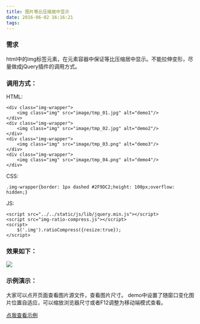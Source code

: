 ```yaml
---
title: 图片等比压缩居中显示
date: 2016-06-02 16:16:21
tags:
---
```


### 需求
html中的img标签元素，在元素容器中保证等比压缩居中显示。不能拉伸变形，尽量做成jQuery插件的调用方式。

### 调用方式：

HTML:

```language-html
<div class="img-wrapper">
    <img class="img" src="image/tmp_01.jpg" alt="demo1"/>
</div>
<div class="img-wrapper">
    <img class="img" src="image/tmp_02.jpg" alt="demo2"/>
</div>
<div class="img-wrapper">
    <img class="img" src="image/tmp_03.png" alt="demo3"/>
</div>
<div class="img-wrapper">
    <img class="img" src="image/tmp_04.png" alt="demo4"/>
</div>
```
CSS:

```language-css
.img-wrapper{border: 1px dashed #2F9DC2;height: 100px;overflow: hidden;}
```

JS:

```language-javascript
<script src="../../static/js/lib/jquery.min.js"></script>
<script src="img-ratio-compress.js"></script>
<script>
    $('.img').ratioCompress({resize:true});
</script>
```


### 效果如下：

![](http://7xth8v.com2.z0.glb.qiniucdn.com/image/n_img_radio_commpress.png)

### 示例演示：

大家可以点开页面查看图片源文件，查看图片尺寸。
demo中设置了随窗口变化图片位置自适应，可以缩放浏览器尺寸或者F12调整为移动端模式查看。

[点我查看示例](https://rawgit.com/mmrxia/lab/master/examples/img-radio-compress/index.html)




